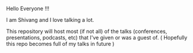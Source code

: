 Hello Everyone !!!

I am Shivang and I love talking a lot.

This repository will host most (if not all) of the talks (conferences, presentations, podcasts, etc) that I've given or was a guest of. ( Hopefully this repo becomes full of my talks in future )


